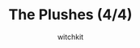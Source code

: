 ---
media: "images/rounds/war/plushes_4.png"
media_type: image
type: art
title: The Plushes (4/4)
author: [witchkit]
desc: The various stuffed animals throughout the war.
---